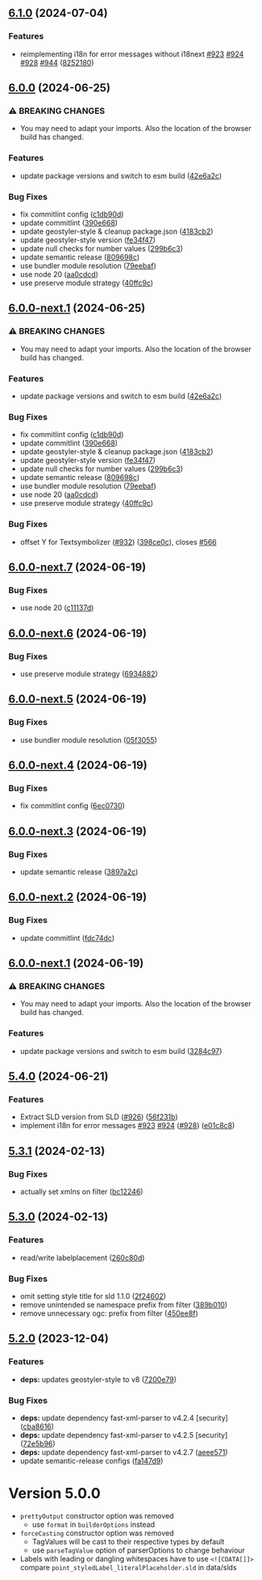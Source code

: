 ## [6.1.0](https://github.com/geostyler/geostyler-sld-parser/compare/v6.0.0...v6.1.0) (2024-07-04)


### Features

* reimplementing i18n for error messages without i18next [#923](https://github.com/geostyler/geostyler-sld-parser/issues/923) [#924](https://github.com/geostyler/geostyler-sld-parser/issues/924) [#928](https://github.com/geostyler/geostyler-sld-parser/issues/928) [#944](https://github.com/geostyler/geostyler-sld-parser/issues/944) ([8252180](https://github.com/geostyler/geostyler-sld-parser/commit/825218070948d162d66d39ba6c414f63e90f5445))

## [6.0.0](https://github.com/geostyler/geostyler-sld-parser/compare/v5.4.0...v6.0.0) (2024-06-25)


### ⚠ BREAKING CHANGES

* You may need to adapt your imports. Also the
location of the browser build has changed.

### Features

* update package versions and switch to esm build ([42e6a2c](https://github.com/geostyler/geostyler-sld-parser/commit/42e6a2c662689e1c1ffcb6efa8c5402183d88d25))


### Bug Fixes

* fix commitlint config ([c1db90d](https://github.com/geostyler/geostyler-sld-parser/commit/c1db90de873c0e410b19a3e82e59a6cf96caa4b9))
* update commitlint ([390e668](https://github.com/geostyler/geostyler-sld-parser/commit/390e668487f86976b4e9b5a3afaf20b8ca04f800))
* update geostyler-style & cleanup package.json ([4183cb2](https://github.com/geostyler/geostyler-sld-parser/commit/4183cb26c3673e68bd6ed118a856212063224897))
* update geostyler-style version ([fe34f47](https://github.com/geostyler/geostyler-sld-parser/commit/fe34f47e5943f8ac9d3fa0dc8fcebf04a64baca4))
* update null checks for number values ([299b6c3](https://github.com/geostyler/geostyler-sld-parser/commit/299b6c3d5dbe890022f4d072c7ca57a013cbfc15))
* update semantic release ([809698c](https://github.com/geostyler/geostyler-sld-parser/commit/809698c1a8802ba15fca60e6163c7ae415733695))
* use bundler module resolution ([79eebaf](https://github.com/geostyler/geostyler-sld-parser/commit/79eebaf68cb1c49e5f91cb13f85239851643f67a))
* use node 20 ([aa0cdcd](https://github.com/geostyler/geostyler-sld-parser/commit/aa0cdcdbb6362b2362671faaed1824a5ee59bf26))
* use preserve module strategy ([40ffc9c](https://github.com/geostyler/geostyler-sld-parser/commit/40ffc9c3739889d76fc4ab225e6999abbc07b134))

## [6.0.0-next.1](https://github.com/geostyler/geostyler-sld-parser/compare/v5.4.0...v6.0.0-next.1) (2024-06-25)


### ⚠ BREAKING CHANGES

* You may need to adapt your imports. Also the
location of the browser build has changed.

### Features

* update package versions and switch to esm build ([42e6a2c](https://github.com/geostyler/geostyler-sld-parser/commit/42e6a2c662689e1c1ffcb6efa8c5402183d88d25))


### Bug Fixes

* fix commitlint config ([c1db90d](https://github.com/geostyler/geostyler-sld-parser/commit/c1db90de873c0e410b19a3e82e59a6cf96caa4b9))
* update commitlint ([390e668](https://github.com/geostyler/geostyler-sld-parser/commit/390e668487f86976b4e9b5a3afaf20b8ca04f800))
* update geostyler-style & cleanup package.json ([4183cb2](https://github.com/geostyler/geostyler-sld-parser/commit/4183cb26c3673e68bd6ed118a856212063224897))
* update geostyler-style version ([fe34f47](https://github.com/geostyler/geostyler-sld-parser/commit/fe34f47e5943f8ac9d3fa0dc8fcebf04a64baca4))
* update null checks for number values ([299b6c3](https://github.com/geostyler/geostyler-sld-parser/commit/299b6c3d5dbe890022f4d072c7ca57a013cbfc15))
* update semantic release ([809698c](https://github.com/geostyler/geostyler-sld-parser/commit/809698c1a8802ba15fca60e6163c7ae415733695))
* use bundler module resolution ([79eebaf](https://github.com/geostyler/geostyler-sld-parser/commit/79eebaf68cb1c49e5f91cb13f85239851643f67a))
* use node 20 ([aa0cdcd](https://github.com/geostyler/geostyler-sld-parser/commit/aa0cdcdbb6362b2362671faaed1824a5ee59bf26))
* use preserve module strategy ([40ffc9c](https://github.com/geostyler/geostyler-sld-parser/commit/40ffc9c3739889d76fc4ab225e6999abbc07b134))

### Bug Fixes

* offset Y for Textsymbolizer ([#932](https://github.com/geostyler/geostyler-sld-parser/issues/932)) ([398ce0c](https://github.com/geostyler/geostyler-sld-parser/commit/398ce0ca844e17d06e37ebc3eb8099c1d71f454f)), closes [#566](https://github.com/geostyler/geostyler-sld-parser/issues/566)

## [6.0.0-next.7](https://github.com/geostyler/geostyler-sld-parser/compare/v6.0.0-next.6...v6.0.0-next.7) (2024-06-19)

### Bug Fixes

* use node 20 ([c11137d](https://github.com/geostyler/geostyler-sld-parser/commit/c11137d28d9722c079fdcc9223425ceced31dd71))

## [6.0.0-next.6](https://github.com/geostyler/geostyler-sld-parser/compare/v6.0.0-next.5...v6.0.0-next.6) (2024-06-19)


### Bug Fixes

* use preserve module strategy ([6934882](https://github.com/geostyler/geostyler-sld-parser/commit/6934882a37962020aa2f5ced6bc88420f1e99b46))

## [6.0.0-next.5](https://github.com/geostyler/geostyler-sld-parser/compare/v6.0.0-next.4...v6.0.0-next.5) (2024-06-19)


### Bug Fixes

* use bundler module resolution ([05f3055](https://github.com/geostyler/geostyler-sld-parser/commit/05f3055f4135a1b0459d8e3c174c16e1ea4ad9ca))

## [6.0.0-next.4](https://github.com/geostyler/geostyler-sld-parser/compare/v6.0.0-next.3...v6.0.0-next.4) (2024-06-19)


### Bug Fixes

* fix commitlint config ([6ec0730](https://github.com/geostyler/geostyler-sld-parser/commit/6ec07303d92d23c86ef955163e357586986b9d36))

## [6.0.0-next.3](https://github.com/geostyler/geostyler-sld-parser/compare/v6.0.0-next.2...v6.0.0-next.3) (2024-06-19)


### Bug Fixes

* update semantic release ([3897a2c](https://github.com/geostyler/geostyler-sld-parser/commit/3897a2c53f38c0e20fdb158c0c2c7ea68750d993))

## [6.0.0-next.2](https://github.com/geostyler/geostyler-sld-parser/compare/v6.0.0-next.1...v6.0.0-next.2) (2024-06-19)


### Bug Fixes

* update commitlint ([fdc74dc](https://github.com/geostyler/geostyler-sld-parser/commit/fdc74dcbf3c294a02e0a318549d6cb091a2ab2e1))

## [6.0.0-next.1](https://github.com/geostyler/geostyler-sld-parser/compare/v5.3.1...v6.0.0-next.1) (2024-06-19)


### ⚠ BREAKING CHANGES

* You may need to adapt your imports. Also the
location of the browser build has changed.

### Features

* update package versions and switch to esm build ([3284c97](https://github.com/geostyler/geostyler-sld-parser/commit/3284c97455240cb0b7b403da00439fedcbd6141e))

## [5.4.0](https://github.com/geostyler/geostyler-sld-parser/compare/v5.3.1...v5.4.0) (2024-06-21)


### Features

* Extract SLD version from SLD ([#926](https://github.com/geostyler/geostyler-sld-parser/issues/926)) ([56f231b](https://github.com/geostyler/geostyler-sld-parser/commit/56f231bf57b15242a5451ce9797847018053d201))
* implement i18n for error messages [#923](https://github.com/geostyler/geostyler-sld-parser/issues/923) [#924](https://github.com/geostyler/geostyler-sld-parser/issues/924) ([#928](https://github.com/geostyler/geostyler-sld-parser/issues/928)) ([e01c8c8](https://github.com/geostyler/geostyler-sld-parser/commit/e01c8c837bfcb0dc36912f8cc25581ccc2bfe3f3))


## [5.3.1](https://github.com/geostyler/geostyler-sld-parser/compare/v5.3.0...v5.3.1) (2024-02-13)


### Bug Fixes

* actually set xmlns on filter ([bc12246](https://github.com/geostyler/geostyler-sld-parser/commit/bc1224693669d2c63fcadb295875c3c343712b8f))

## [5.3.0](https://github.com/geostyler/geostyler-sld-parser/compare/v5.2.0...v5.3.0) (2024-02-13)


### Features

* read/write labelplacement ([260c80d](https://github.com/geostyler/geostyler-sld-parser/commit/260c80d082ca57c7ecf409b0787b8d00c001954f))


### Bug Fixes

* omit setting style title for sld 1.1.0 ([2f24602](https://github.com/geostyler/geostyler-sld-parser/commit/2f246023ac0abe961c02270bcb45af3772c6da5c))
* remove unintended se namespace prefix from filter ([389b010](https://github.com/geostyler/geostyler-sld-parser/commit/389b010e0038d4edf50984ac4352f582d29d0eac))
* remove unnecessary ogc: prefix from filter ([450ee8f](https://github.com/geostyler/geostyler-sld-parser/commit/450ee8f963c929b566c9c3c1ac505a469e5c8bb2))

## [5.2.0](https://github.com/geostyler/geostyler-sld-parser/compare/v5.1.0...v5.2.0) (2023-12-04)


### Features

* **deps:** updates geostyler-style to v8 ([7200e79](https://github.com/geostyler/geostyler-sld-parser/commit/7200e790bd1cb0ce0d81e1787fe648bb4ad09026))


### Bug Fixes

* **deps:** update dependency fast-xml-parser to v4.2.4 [security] ([cba8616](https://github.com/geostyler/geostyler-sld-parser/commit/cba8616529c24c5db30cfc9e5d515484913493fc))
* **deps:** update dependency fast-xml-parser to v4.2.5 [security] ([72e5b96](https://github.com/geostyler/geostyler-sld-parser/commit/72e5b96fbdfd1eae7bbaea2882dfa5cd818d9900))
* **deps:** update dependency fast-xml-parser to v4.2.7 ([aeee571](https://github.com/geostyler/geostyler-sld-parser/commit/aeee571d90b82d6437dba31bbe55a69315fa3b39))
* update semantic-release configs ([fa147d9](https://github.com/geostyler/geostyler-sld-parser/commit/fa147d9cda7a0b97500c815d8b462f8965196a2b))

# Version 5.0.0

- `prettyOutput` constructor option was removed
  - use `format` in `builderOptions` instead
- `forceCasting` constructor option was removed
  - TagValues will be cast to their respective types by default
  - use `parseTagValue` option of parserOptions to change behaviour
- Labels with leading or dangling whitespaces have to use `<![CDATA[]]>`
  compare `point_styledLabel_literalPlaceholder.sld` in data/slds
